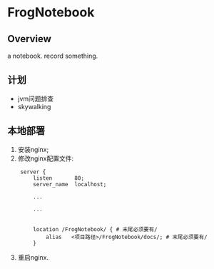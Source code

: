 # FrogNotebook

## Overview

a notebook. record something.

## 计划

* jvm问题排查
* skywalking

## 本地部署

1. 安装nginx;
2. 修改nginx配置文件:

```
    server {
        listen       80;
        server_name  localhost;

        ...

        ...


        location /FrogNotebook/ { # 末尾必须要有/
            alias   <项目路径>/FrogNotebook/docs/; # 末尾必须要有/
        }
```

3. 重启nginx.